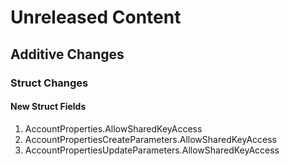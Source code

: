 # Unreleased Content

## Additive Changes

### Struct Changes

#### New Struct Fields

1. AccountProperties.AllowSharedKeyAccess
1. AccountPropertiesCreateParameters.AllowSharedKeyAccess
1. AccountPropertiesUpdateParameters.AllowSharedKeyAccess
